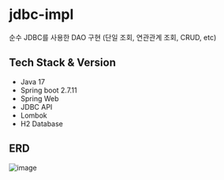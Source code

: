 # jdbc-impl
순수 JDBC를 사용한 DAO 구현 (단일 조회, 연관관계 조회, CRUD, etc)
                    
## Tech Stack & Version
- Java 17
- Spring boot 2.7.11
- Spring Web
- JDBC API
- Lombok
- H2 Database

## ERD
![image](https://user-images.githubusercontent.com/71416677/236829036-9c9cb428-7ae3-4ec7-b68d-1bce8effe7fe.png)

